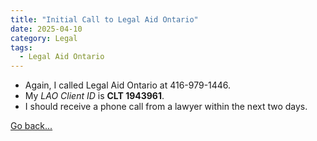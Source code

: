 ```yaml
---
title: "Initial Call to Legal Aid Ontario"
date: 2025-04-10
category: Legal
tags: 
  - Legal Aid Ontario
---
```

* Again, I called Legal Aid Ontario at 416-979-1446.
* My *LAO Client ID* is **CLT 1943961**.
* I should receive a phone call from a lawyer within the next two days.

[Go back...](/index.html)

